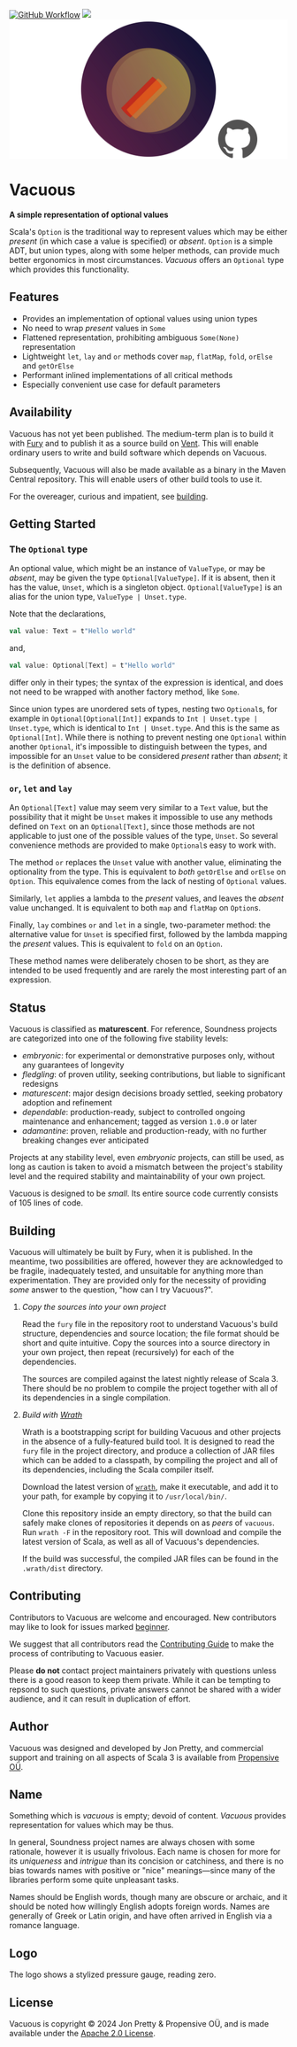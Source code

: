 [<img alt="GitHub Workflow" src="https://img.shields.io/github/actions/workflow/status/propensive/vacuous/main.yml?style=for-the-badge" height="24">](https://github.com/propensive/vacuous/actions)
[<img src="https://img.shields.io/discord/633198088311537684?color=8899f7&label=DISCORD&style=for-the-badge" height="24">](https://discord.gg/MBUrkTgMnA)
<img src="/doc/images/github.png" valign="middle">

# Vacuous

__A simple representation of optional values__

Scala's `Option` is the traditional way to represent values which may be either
_present_ (in which case a value is specified) or _absent_. `Option` is a
simple ADT, but union types, along with some helper methods, can provide much
better ergonomics in most circumstances. _Vacuous_ offers an `Optional` type
which provides this functionality.

## Features

- Provides an implementation of optional values using union types
- No need to wrap _present_ values in `Some`
- Flattened representation, prohibiting ambiguous `Some(None)` representation
- Lightweight `let`, `lay` and `or` methods cover `map`, `flatMap`, `fold`, `orElse` and `getOrElse`
- Performant inlined implementations of all critical methods
- Especially convenient use case for default parameters


## Availability

Vacuous has not yet been published. The medium-term plan is to build it with
[Fury](https://github.com/propensive/fury) and to publish it as a source build
on [Vent](https://github.com/propensive/vent). This will enable ordinary users
to write and build software which depends on Vacuous.

Subsequently, Vacuous will also be made available as a binary in the Maven
Central repository. This will enable users of other build tools to use it.

For the overeager, curious and impatient, see [building](#building).


## Getting Started

### The `Optional` type

An optional value, which might be an instance of `ValueType`, or may be
_absent_, may be given the type `Optional[ValueType]`. If it is absent, then it
has the value, `Unset`, which is a singleton object. `Optional[ValueType]` is
an alias for the union type, `ValueType | Unset.type`.

Note that the declarations,
```scala
val value: Text = t"Hello world"
```
and,
```scala
val value: Optional[Text] = t"Hello world"
```
differ only in their types; the syntax of the expression is identical, and does
not need to be wrapped with another factory method, like `Some`.

Since union types are unordered sets of types, nesting two `Optional`s, for
example in `Optional[Optional[Int]]` expands to
`Int | Unset.type | Unset.type`, which is identical to `Int | Unset.type`. And
this is the same as `Optional[Int]`. While there is nothing to prevent nesting
one `Optional` within another `Optional`, it's impossible to distinguish
between the types, and impossible for an `Unset` value to be considered
_present_ rather than _absent_; it is the definition of absence.

### `or`, `let` and `lay`

An `Optional[Text]` value may seem very similar to a `Text` value, but the
possibility that it might be `Unset` makes it impossible to use any methods
defined on `Text` on an `Optional[Text]`, since those methods are not
applicable to just one of the possible values of the type, `Unset`. So several
convenience methods are provided to make `Optional`s easy to work with.

The method `or` replaces the `Unset` value with another value, eliminating the
optionality from the type. This is equivalent to _both_ `getOrElse` and
`orElse` on `Option`. This equivalence comes from the lack of nesting of
`Optional` values.

Similarly, `let` applies a lambda to the _present_ values, and leaves the
_absent_ value unchanged. It is equivalent to both `map` and `flatMap` on
`Option`s.

Finally, `lay` combines `or` and `let` in a single, two-parameter method: the
alternative value for `Unset` is specified first, followed by the lambda
mapping the _present_ values. This is equivalent to `fold` on an `Option`.

These method names were deliberately chosen to be short, as they are intended
to be used frequently and are rarely the most interesting part of an
expression.



## Status

Vacuous is classified as __maturescent__. For reference, Soundness projects are
categorized into one of the following five stability levels:

- _embryonic_: for experimental or demonstrative purposes only, without any guarantees of longevity
- _fledgling_: of proven utility, seeking contributions, but liable to significant redesigns
- _maturescent_: major design decisions broady settled, seeking probatory adoption and refinement
- _dependable_: production-ready, subject to controlled ongoing maintenance and enhancement; tagged as version `1.0.0` or later
- _adamantine_: proven, reliable and production-ready, with no further breaking changes ever anticipated

Projects at any stability level, even _embryonic_ projects, can still be used,
as long as caution is taken to avoid a mismatch between the project's stability
level and the required stability and maintainability of your own project.

Vacuous is designed to be _small_. Its entire source code currently consists
of 105 lines of code.

## Building

Vacuous will ultimately be built by Fury, when it is published. In the
meantime, two possibilities are offered, however they are acknowledged to be
fragile, inadequately tested, and unsuitable for anything more than
experimentation. They are provided only for the necessity of providing _some_
answer to the question, "how can I try Vacuous?".

1. *Copy the sources into your own project*
   
   Read the `fury` file in the repository root to understand Vacuous's build
   structure, dependencies and source location; the file format should be short
   and quite intuitive. Copy the sources into a source directory in your own
   project, then repeat (recursively) for each of the dependencies.

   The sources are compiled against the latest nightly release of Scala 3.
   There should be no problem to compile the project together with all of its
   dependencies in a single compilation.

2. *Build with [Wrath](https://github.com/propensive/wrath/)*

   Wrath is a bootstrapping script for building Vacuous and other projects in
   the absence of a fully-featured build tool. It is designed to read the `fury`
   file in the project directory, and produce a collection of JAR files which can
   be added to a classpath, by compiling the project and all of its dependencies,
   including the Scala compiler itself.
   
   Download the latest version of
   [`wrath`](https://github.com/propensive/wrath/releases/latest), make it
   executable, and add it to your path, for example by copying it to
   `/usr/local/bin/`.

   Clone this repository inside an empty directory, so that the build can
   safely make clones of repositories it depends on as _peers_ of `vacuous`.
   Run `wrath -F` in the repository root. This will download and compile the
   latest version of Scala, as well as all of Vacuous's dependencies.

   If the build was successful, the compiled JAR files can be found in the
   `.wrath/dist` directory.

## Contributing

Contributors to Vacuous are welcome and encouraged. New contributors may like
to look for issues marked
[beginner](https://github.com/propensive/vacuous/labels/beginner).

We suggest that all contributors read the [Contributing
Guide](/contributing.md) to make the process of contributing to Vacuous
easier.

Please __do not__ contact project maintainers privately with questions unless
there is a good reason to keep them private. While it can be tempting to
repsond to such questions, private answers cannot be shared with a wider
audience, and it can result in duplication of effort.

## Author

Vacuous was designed and developed by Jon Pretty, and commercial support and
training on all aspects of Scala 3 is available from [Propensive
O&Uuml;](https://propensive.com/).



## Name

Something which is _vacuous_ is empty; devoid of content. _Vacuous_ provides representation for values which may be thus.

In general, Soundness project names are always chosen with some rationale,
however it is usually frivolous. Each name is chosen for more for its
_uniqueness_ and _intrigue_ than its concision or catchiness, and there is no
bias towards names with positive or "nice" meanings—since many of the libraries
perform some quite unpleasant tasks.

Names should be English words, though many are obscure or archaic, and it
should be noted how willingly English adopts foreign words. Names are generally
of Greek or Latin origin, and have often arrived in English via a romance
language.

## Logo

The logo shows a stylized pressure gauge, reading zero.

## License

Vacuous is copyright &copy; 2024 Jon Pretty & Propensive O&Uuml;, and
is made available under the [Apache 2.0 License](/license.md).


